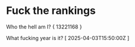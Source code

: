 # Fuck the rankings

Who the hell am I?
{ 13221168 }

What fucking year is it?
[ 2025-04-03T15:50:00Z ]
